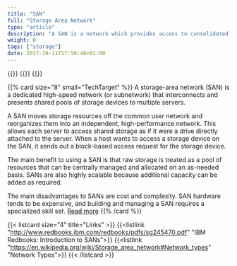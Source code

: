 ```yaml
---
title: "SAN"
full: "Storage Area Network"
type: "article"
description: "A SAN is a network which provides access to consolidated, block level data storage. SANs are primarily used to enhance storage devices, such as disk arrays, tape libraries, and optical jukeboxes, accessible to servers so that the devices appear to the operating system as locally attached devices. A SAN typically has its own network of storage devices that are generally not accessible through the local area network (LAN) by other devices."
weight: 0
tags: ["storage"]
date: 2017-10-11T17:56:48+01:00
---
```


{{<card size="4" small="Wikipedia" style="info">}}
{{<description>}}
{{</card>}}

{{% card size="8" small="TechTarget" %}}
A storage-area network (SAN) is a dedicated high-speed network (or subnetwork) that interconnects and presents shared pools of storage devices to multiple servers.

A SAN moves storage resources off the common user network and reorganizes them into an independent, high-performance network. This allows each server to access shared storage as if it were a drive directly attached to the server. When a host wants to access a storage device on the SAN, it sends out a block-based access request for the storage device.

The main benefit to using a SAN is that raw storage is treated as a pool of resources that can be centrally managed and allocated on an as-needed basis. SANs are also highly scalable because additional capacity can be added as required.

The main disadvantages to SANs are cost and complexity. SAN hardware tends to be expensive, and building and managing a SAN requires a specialized skill set. [Read more](http://searchstorage.techtarget.com/definition/storage-area-network-SAN)
{{% /card %}}

{{< listcard size="4" title="Links" >}}
    {{<listlink "http://www.redbooks.ibm.com/redbooks/pdfs/sg245470.pdf" "IBM Redbooks: Introduction to SANs">}}
    {{<listlink "https://en.wikipedia.org/wiki/Storage_area_network#Network_types" "Network Types">}}
{{< /listcard >}}